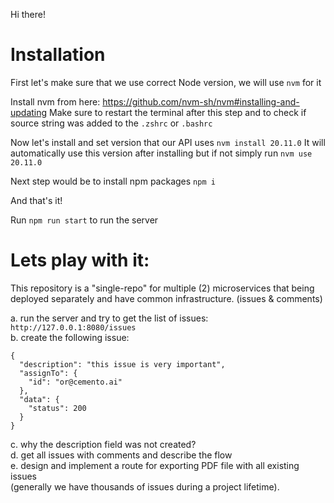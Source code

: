Hi there!


# Installation

First let's make sure that we use correct Node version, we will use `nvm` for it

Install nvm from here: https://github.com/nvm-sh/nvm#installing-and-updating
Make sure to restart the terminal after this step and to check if source string was added to the `.zshrc` or `.bashrc`

Now let's install and set version that our API uses
`nvm install 20.11.0`
It will automatically use this version after installing but if not simply run
`nvm use 20.11.0`

Next step would be to install npm packages
`npm i`

And that's it!

Run `npm run start` to run the server

# Lets play with it:

This repository is a "single-repo" for multiple (2) microservices 
that being deployed separately and have common infrastructure. (issues & comments)

a. run the server and try to get the list of issues: `http://127.0.0.1:8080/issues`<br/>
b. create the following issue:<br/>

```
{
  "description": "this issue is very important",
  "assignTo": {
    "id": "or@cemento.ai"
  }, 
  "data": {
    "status": 200
  }
}
```
c. why the description field was not created?<br/>
d. get all issues with comments and describe the flow<br/>
e. design and implement a route for exporting PDF file with all existing issues<br/>
   (generally we have thousands of issues during a project lifetime).

